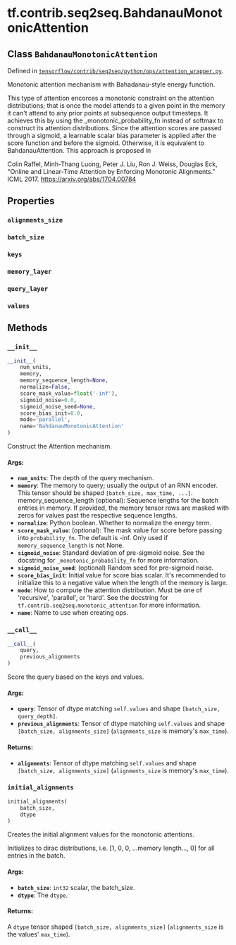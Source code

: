 <div itemscope itemtype="http://developers.google.com/ReferenceObject">
<meta itemprop="name" content="tf.contrib.seq2seq.BahdanauMonotonicAttention" />
<meta itemprop="property" content="alignments_size"/>
<meta itemprop="property" content="batch_size"/>
<meta itemprop="property" content="keys"/>
<meta itemprop="property" content="memory_layer"/>
<meta itemprop="property" content="query_layer"/>
<meta itemprop="property" content="values"/>
<meta itemprop="property" content="__call__"/>
<meta itemprop="property" content="__init__"/>
<meta itemprop="property" content="initial_alignments"/>
</div>

# tf.contrib.seq2seq.BahdanauMonotonicAttention

## Class `BahdanauMonotonicAttention`





Defined in [`tensorflow/contrib/seq2seq/python/ops/attention_wrapper.py`](https://www.tensorflow.org/code/tensorflow/contrib/seq2seq/python/ops/attention_wrapper.py).

Monotonic attention mechanism with Bahadanau-style energy function.

This type of attention encorces a monotonic constraint on the attention
distributions; that is once the model attends to a given point in the memory
it can't attend to any prior points at subsequence output timesteps.  It
achieves this by using the _monotonic_probability_fn instead of softmax to
construct its attention distributions.  Since the attention scores are passed
through a sigmoid, a learnable scalar bias parameter is applied after the
score function and before the sigmoid.  Otherwise, it is equivalent to
BahdanauAttention.  This approach is proposed in

Colin Raffel, Minh-Thang Luong, Peter J. Liu, Ron J. Weiss, Douglas Eck,
"Online and Linear-Time Attention by Enforcing Monotonic Alignments."
ICML 2017.  https://arxiv.org/abs/1704.00784

## Properties

<h3 id="alignments_size"><code>alignments_size</code></h3>



<h3 id="batch_size"><code>batch_size</code></h3>



<h3 id="keys"><code>keys</code></h3>



<h3 id="memory_layer"><code>memory_layer</code></h3>



<h3 id="query_layer"><code>query_layer</code></h3>



<h3 id="values"><code>values</code></h3>





## Methods

<h3 id="__init__"><code>__init__</code></h3>

``` python
__init__(
    num_units,
    memory,
    memory_sequence_length=None,
    normalize=False,
    score_mask_value=float('-inf'),
    sigmoid_noise=0.0,
    sigmoid_noise_seed=None,
    score_bias_init=0.0,
    mode='parallel',
    name='BahdanauMonotonicAttention'
)
```

Construct the Attention mechanism.

#### Args:

* <b>`num_units`</b>: The depth of the query mechanism.
* <b>`memory`</b>: The memory to query; usually the output of an RNN encoder.  This
    tensor should be shaped `[batch_size, max_time, ...]`.
  memory_sequence_length (optional): Sequence lengths for the batch entries
    in memory.  If provided, the memory tensor rows are masked with zeros
    for values past the respective sequence lengths.
* <b>`normalize`</b>: Python boolean.  Whether to normalize the energy term.
* <b>`score_mask_value`</b>: (optional): The mask value for score before passing into
    `probability_fn`. The default is -inf. Only used if
    `memory_sequence_length` is not None.
* <b>`sigmoid_noise`</b>: Standard deviation of pre-sigmoid noise.  See the docstring
    for `_monotonic_probability_fn` for more information.
* <b>`sigmoid_noise_seed`</b>: (optional) Random seed for pre-sigmoid noise.
* <b>`score_bias_init`</b>: Initial value for score bias scalar.  It's recommended to
    initialize this to a negative value when the length of the memory is
    large.
* <b>`mode`</b>: How to compute the attention distribution.  Must be one of
    'recursive', 'parallel', or 'hard'.  See the docstring for
    `tf.contrib.seq2seq.monotonic_attention` for more information.
* <b>`name`</b>: Name to use when creating ops.

<h3 id="__call__"><code>__call__</code></h3>

``` python
__call__(
    query,
    previous_alignments
)
```

Score the query based on the keys and values.

#### Args:

* <b>`query`</b>: Tensor of dtype matching `self.values` and shape
    `[batch_size, query_depth]`.
* <b>`previous_alignments`</b>: Tensor of dtype matching `self.values` and shape
    `[batch_size, alignments_size]`
    (`alignments_size` is memory's `max_time`).


#### Returns:

* <b>`alignments`</b>: Tensor of dtype matching `self.values` and shape
    `[batch_size, alignments_size]` (`alignments_size` is memory's
    `max_time`).

<h3 id="initial_alignments"><code>initial_alignments</code></h3>

``` python
initial_alignments(
    batch_size,
    dtype
)
```

Creates the initial alignment values for the monotonic attentions.

Initializes to dirac distributions, i.e. [1, 0, 0, ...memory length..., 0]
for all entries in the batch.

#### Args:

* <b>`batch_size`</b>: `int32` scalar, the batch_size.
* <b>`dtype`</b>: The `dtype`.


#### Returns:

A `dtype` tensor shaped `[batch_size, alignments_size]`
(`alignments_size` is the values' `max_time`).



